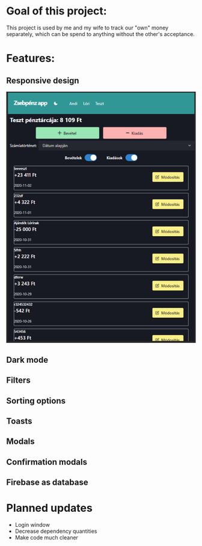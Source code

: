 # Goal of this project:
This project is used by me and my wife to track our "own" money separately, which can be spend to anything without the other's acceptance.

# Features: 
## Responsive design
![Tablet view](https://raw.githubusercontent.com/kpeti515/homeBudget/main/img/tablet_view.PNG)
## Dark mode

## Filters

## Sorting options

## Toasts

## Modals

## Confirmation modals

## Firebase as database

# Planned updates


 - Login window
 - Decrease dependency quantities
 - Make code much cleaner